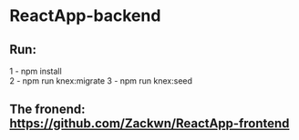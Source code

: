 # ReactApp-backend

## Run:
1 - npm install <br />
2 - npm run knex:migrate
3 - npm run knex:seed

## The fronend: https://github.com/Zackwn/ReactApp-frontend
